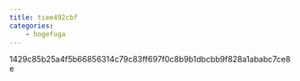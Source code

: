 ```yaml
---
title: tiee492cbf
categories:
    - hogefuga
---
```

1429c85b25a4f5b66856314c79c83ff697f0c8b9b1dbcbb9f828a1ababc7ce8e